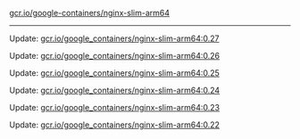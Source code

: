 [gcr.io/google-containers/nginx-slim-arm64](https://hub.docker.com/r/cruse/nginx-slim-arm64/tags/) 

----
Update: [gcr.io/google_containers/nginx-slim-arm64:0.27](https://hub.docker.com/r/cruse/nginx-slim-arm64/tags/)

Update: [gcr.io/google_containers/nginx-slim-arm64:0.26](https://hub.docker.com/r/cruse/nginx-slim-arm64/tags/)

Update: [gcr.io/google_containers/nginx-slim-arm64:0.25](https://hub.docker.com/r/cruse/nginx-slim-arm64/tags/)

Update: [gcr.io/google_containers/nginx-slim-arm64:0.24](https://hub.docker.com/r/cruse/nginx-slim-arm64/tags/)

Update: [gcr.io/google_containers/nginx-slim-arm64:0.23](https://hub.docker.com/r/cruse/nginx-slim-arm64/tags/)

Update: [gcr.io/google_containers/nginx-slim-arm64:0.22](https://hub.docker.com/r/cruse/nginx-slim-arm64/tags/)

